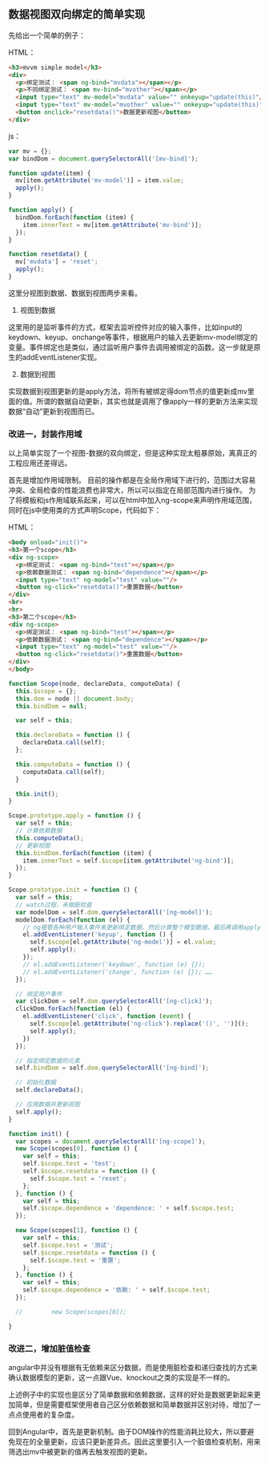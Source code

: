 ## 数据视图双向绑定的简单实现

先给出一个简单的例子：

HTML：
```HTML
<h3>mvvm simple model</h3>
<div>
  <p>绑定测试： <span ng-bind="mvdata"></span></p>
  <p>不同绑定测试： <span mv-bind="mvother"></span></p>
  <input type="text" mv-model="mvdata" value="" onkeyup="update(this)"/>
  <input type="text" mv-model="mvother" value="" onkeyup="update(this)"/>
  <button onclick="resetdata()">数据更新视图</button>
</div>
```
js：
```javascript
var mv = {};
var bindDom = document.querySelectorAll('[mv-bind]');

function update(item) {
  mv[item.getAttribute('mv-model')] = item.value;
  apply();
}

function apply() {
  bindDom.forEach(function (item) {
    item.innerText = mv[item.getAttribute('mv-bind')];
  });
}

function resetdata() {
  mv['mvdata'] = 'reset';
  apply();
}
```

这里分视图到数据、数据到视图两步来看。

1. 视图到数据

这里用的是监听事件的方式，框架去监听控件对应的输入事件，比如input的keydown、keyup、onchange等事件，根据用户的输入去更新mv-model绑定的变量。事件绑定也是类似，通过监听用户事件去调用被绑定的函数。这一步就是原生的addEventListener实现。

2. 数据到视图

实现数据到视图更新的是apply方法，将所有被绑定得dom节点的值更新成mv里面的值。所谓的数据自动更新，其实也就是调用了像apply一样的更新方法来实现数据“自动”更新到视图而已。

### 改进一，封装作用域

以上简单实现了一个视图-数据的双向绑定，但是这种实现太粗暴原始，离真正的工程应用还差得远。

首先是增加作用域限制。
目前的操作都是在全局作用域下进行的，范围过大容易冲突、全局检查的性能浪费也非常大，所以可以指定在局部范围内进行操作。
为了将模板和js作用域联系起来，可以在html中加入ng-scope来声明作用域范围，同时在js中使用类的方式声明Scope，代码如下：

HTML：
```HTML
<body onload="init()">
<h3>第一个scope</h3>
<div ng-scope>
  <p>绑定测试： <span ng-bind="test"></span></p>
  <p>依赖数据测试： <span ng-bind="dependence"></span></p>
  <input type="text" ng-model="test" value=""/>
  <button ng-click="resetdata()">重置数据</button>
</div>
<br>
<hr>
<h3>第二个scope</h3>
<div ng-scope>
  <p>绑定测试： <span ng-bind="test"></span></p>
  <p>依赖数据测试： <span ng-bind="dependence"></span></p>
  <input type="text" ng-model="test" value=""/>
  <button ng-click="resetdata()">重置数据</button>
</div>
</body>
```

```javascript
function Scope(node, declareData, computeData) {
  this.$scope = {};
  this.dom = node || document.body;
  this.bindDom = null;

  var self = this;

  this.declareData = function () {
    declareData.call(self);
  };

  this.computeData = function () {
    computeData.call(self);
  }

  this.init();
}

Scope.prototype.apply = function () {
  var self = this;
  // 计算依赖数据
  this.computeData();
  // 更新视图
  this.bindDom.forEach(function (item) {
    item.innerText = self.$scope[item.getAttribute('ng-bind')];
  });
}

Scope.prototype.init = function () {
  var self = this;
  // watch过程，未做脏检查
  var modelDom = self.dom.querySelectorAll('[ng-model]');
  modelDom.forEach(function (el) {
    // ng接管各种用户输入事件来更新绑定数据，然后计算整个模型数据，最后再调用apply去更新视图
    el.addEventListener('keyup', function () {
      self.$scope[el.getAttribute('ng-model')] = el.value;
      self.apply();
    });
    // el.addEventListener('keydown', function (e) {});
    // el.addEventListener('change', function (e) {}); ……
  });

  // 绑定用户事件
  var clickDom = self.dom.querySelectorAll('[ng-click]');
  clickDom.forEach(function (el) {
    el.addEventListener('click', function (event) {
      self.$scope[el.getAttribute('ng-click').replace('()', '')]();
      self.apply();
    })
  });

  // 指定绑定数据的元素
  self.bindDom = self.dom.querySelectorAll('[ng-bind]');

  // 初始化数据
  self.declareData();

  // 应用数据并更新视图
  self.apply();
}

function init() {
  var scopes = document.querySelectorAll('[ng-scope]');
  new Scope(scopes[0], function () {
    var self = this;
    self.$scope.test = 'test';
    self.$scope.resetdata = function () {
      self.$scope.test = 'reset';
    };
  }, function () {
    var self = this;
    self.$scope.dependence = 'dependence: ' + self.$scope.test;
  });

  new Scope(scopes[1], function () {
    var self = this;
    self.$scope.test = '测试';
    self.$scope.resetdata = function () {
      self.$scope.test = '重置';
    };
  }, function () {
    var self = this;
    self.$scope.dependence = '依赖: ' + self.$scope.test;
  });

  //        new Scope(scopes[0]);

}
```

### 改进二，增加脏值检查

angular中并没有根据有无依赖来区分数据，而是使用脏检查和递归查找的方式来确认数据模型的更新，这一点跟Vue、knockout之类的实现是不一样的。

上述例子中的实现也是区分了简单数据和依赖数据，这样的好处是数据更新起来更加简单，但是需要框架使用者自己区分依赖数据和简单数据并区别对待，增加了一点点使用者的复杂度。

回到Angular中，首先是更新机制。由于DOM操作的性能消耗比较大，所以要避免现在的全量更新，应该只更新差异点。因此这里要引入一个脏值检查机制，用来筛选出mv中被更新的值再去触发视图的更新。






